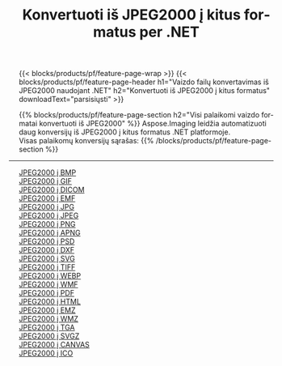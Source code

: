 ﻿---
title: Konvertuoti iš JPEG2000 į kitus formatus per .NET 
weight: 3920
url: /lt/net/conversion/from/jpeg2000 
lang: lt
langdirlevel: 2
locales: zh-hans,ja,it,ru,de,es,fr,nl,id,lt,pl,pt,vi,tr,ko,zh-hant,ar,hi,th,sv,cs,uk,he
description: Naudodami Aspose.Imaging galite lengvai konvertuoti iš JPEG2000 į kitus formatus
---

{{< blocks/products/pf/feature-page-wrap >}}
{{< blocks/products/pf/feature-page-header h1="Vaizdo failų konvertavimas iš JPEG2000 naudojant .NET" h2="Konvertuoti iš JPEG2000 į kitus formatus" downloadText="parsisiųsti" >}}


{{% blocks/products/pf/feature-page-section  h2="Visi palaikomi vaizdo formatai konvertuoti iš JPEG2000" %}}
Aspose.Imaging leidžia automatizuoti daug konversijų iš JPEG2000 į kitus formatus .NET platformoje.
<br/>
Visas palaikomų konversijų sąrašas:
{{% /blocks/products/pf/feature-page-section %}}
<div class="container-fluid productfamilypage bg-gray">
    <div class="convertypes bg-gray agp-content section">
        <div class="container">
		<hr style="margin-left:-20px;"/>
		<div class="row other-converters">
		    <div class='col-md-2 other-converter remove-lp remove-rp'><a href="/imaging/lt/net/conversion/jpeg2000-to-bmp" >JPEG2000 į BMP</a></div><div class='col-md-2 other-converter remove-lp remove-rp'><a href="/imaging/lt/net/conversion/jpeg2000-to-gif" >JPEG2000 į GIF</a></div><div class='col-md-2 other-converter remove-lp remove-rp'><a href="/imaging/lt/net/conversion/jpeg2000-to-dicom" >JPEG2000 į DICOM</a></div><div class='col-md-2 other-converter remove-lp remove-rp'><a href="/imaging/lt/net/conversion/jpeg2000-to-emf" >JPEG2000 į EMF</a></div><div class='col-md-2 other-converter remove-lp remove-rp'><a href="/imaging/lt/net/conversion/jpeg2000-to-jpg" >JPEG2000 į JPG</a></div><div class='col-md-2 other-converter remove-lp remove-rp'><a href="/imaging/lt/net/conversion/jpeg2000-to-jpeg" >JPEG2000 į JPEG</a></div><div class='col-md-2 other-converter remove-lp remove-rp'><a href="/imaging/lt/net/conversion/jpeg2000-to-png" >JPEG2000 į PNG</a></div><div class='col-md-2 other-converter remove-lp remove-rp'><a href="/imaging/lt/net/conversion/jpeg2000-to-apng" >JPEG2000 į APNG</a></div><div class='col-md-2 other-converter remove-lp remove-rp'><a href="/imaging/lt/net/conversion/jpeg2000-to-psd" >JPEG2000 į PSD</a></div><div class='col-md-2 other-converter remove-lp remove-rp'><a href="/imaging/lt/net/conversion/jpeg2000-to-dxf" >JPEG2000 į DXF</a></div><div class='col-md-2 other-converter remove-lp remove-rp'><a href="/imaging/lt/net/conversion/jpeg2000-to-svg" >JPEG2000 į SVG</a></div><div class='col-md-2 other-converter remove-lp remove-rp'><a href="/imaging/lt/net/conversion/jpeg2000-to-tiff" >JPEG2000 į TIFF</a></div><div class='col-md-2 other-converter remove-lp remove-rp'><a href="/imaging/lt/net/conversion/jpeg2000-to-webp" >JPEG2000 į WEBP</a></div><div class='col-md-2 other-converter remove-lp remove-rp'><a href="/imaging/lt/net/conversion/jpeg2000-to-wmf" >JPEG2000 į WMF</a></div><div class='col-md-2 other-converter remove-lp remove-rp'><a href="/imaging/lt/net/conversion/jpeg2000-to-pdf" >JPEG2000 į PDF</a></div><div class='col-md-2 other-converter remove-lp remove-rp'><a href="/imaging/lt/net/conversion/jpeg2000-to-html" >JPEG2000 į HTML</a></div><div class='col-md-2 other-converter remove-lp remove-rp'><a href="/imaging/lt/net/conversion/jpeg2000-to-emz" >JPEG2000 į EMZ</a></div><div class='col-md-2 other-converter remove-lp remove-rp'><a href="/imaging/lt/net/conversion/jpeg2000-to-wmz" >JPEG2000 į WMZ</a></div><div class='col-md-2 other-converter remove-lp remove-rp'><a href="/imaging/lt/net/conversion/jpeg2000-to-tga" >JPEG2000 į TGA</a></div><div class='col-md-2 other-converter remove-lp remove-rp'><a href="/imaging/lt/net/conversion/jpeg2000-to-svgz" >JPEG2000 į SVGZ</a></div><div class='col-md-2 other-converter remove-lp remove-rp'><a href="/imaging/lt/net/conversion/jpeg2000-to-canvas" >JPEG2000 į CANVAS</a></div><div class='col-md-2 other-converter remove-lp remove-rp'><a href="/imaging/lt/net/conversion/jpeg2000-to-ico" >JPEG2000 į ICO</a></div>
                </div>
        </div>
    </div>
</div>
<br/>

